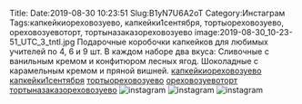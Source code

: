 Title:
Date:2019-08-30 10:23:51
Slug:B1yN7U6A2oT
Category:Инстаграм
Tags:капкейкиореховозуево, капкейки1сентября, тортыореховозуево, ореховозуевоторт, тортыназаказореховозуево
image:2019-08-30_10-23-51_UTC_3_tntl.jpg
Подарочные коробочки капкейков  для любимых учителей по 4, 6 и 9 шт.
В каждом наборе два вкуса:
Сливочные с ванильным кремом и конфитюром лесных ягод.
Шоколадные с карамельным кремом и пряной вишней. 
[капкейкиореховозуево]({tag}капкейкиореховозуево) [капкейки1сентября]({tag}капкейки1сентября) [тортыореховозуево]({tag}тортыореховозуево) [ореховозуевоторт]({tag}ореховозуевоторт) [тортыназаказореховозуево]({tag}тортыназаказореховозуево)
![instagram]({attach}images/2019-08-30_10-23-51_UTC_3.jpg)
![instagram]({attach}images/2019-08-30_10-23-51_UTC_1.jpg)
![instagram]({attach}images/2019-08-30_10-23-51_UTC_2.jpg)
